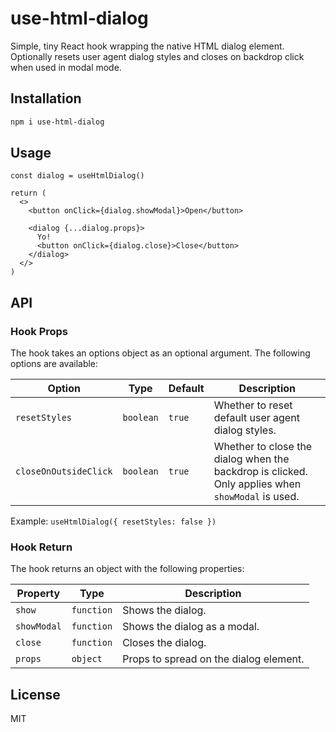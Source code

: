 # use-html-dialog

Simple, tiny React hook wrapping the native HTML dialog element. Optionally resets user agent dialog styles and closes on backdrop click when used in modal mode.

## Installation

```bash
npm i use-html-dialog
```

## Usage

```tsx
const dialog = useHtmlDialog()

return (
  <>
    <button onClick={dialog.showModal}>Open</button>

    <dialog {...dialog.props}>
      Yo!
      <button onClick={dialog.close}>Close</button>
    </dialog>
  </>
)
```

## API

### Hook Props

The hook takes an options object as an optional argument. The following options are available:

| Option                | Type      | Default | Description                                                                                      |
| --------------------- | --------- | ------- | ------------------------------------------------------------------------------------------------ |
| `resetStyles`         | `boolean` | `true`  | Whether to reset default user agent dialog styles.                                               |
| `closeOnOutsideClick` | `boolean` | `true`  | Whether to close the dialog when the backdrop is clicked. Only applies when `showModal` is used. |

Example: `useHtmlDialog({ resetStyles: false })`

### Hook Return

The hook returns an object with the following properties:

| Property    | Type       | Description                            |
| ----------- | ---------- | -------------------------------------- |
| `show`      | `function` | Shows the dialog.                      |
| `showModal` | `function` | Shows the dialog as a modal.           |
| `close`     | `function` | Closes the dialog.                     |
| `props`     | `object`   | Props to spread on the dialog element. |

## License

MIT
